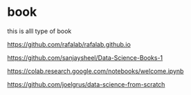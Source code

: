 # book
this is alll type of book



https://github.com/rafalab/rafalab.github.io



https://github.com/sanjaysheel/Data-Science-Books-1






https://colab.research.google.com/notebooks/welcome.ipynb


https://github.com/joelgrus/data-science-from-scratch
